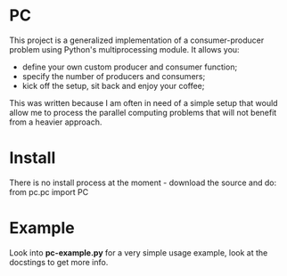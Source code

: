 # PC
This project is a generalized implementation of a consumer-producer problem
using Python's multiprocessing module. It allows you:

* define your own custom producer and consumer function;
* specify the number of producers and consumers;
* kick off the setup, sit back and enjoy your coffee;

This was written because I am often in need of a simple setup that would allow
me to process the parallel computing problems that will not benefit from a
heavier approach.

# Install
There is no install process at the moment - download the source and do:
    from pc.pc import PC

# Example
Look into **pc-example.py** for a very simple usage example, look at the
docstings to get more info.
